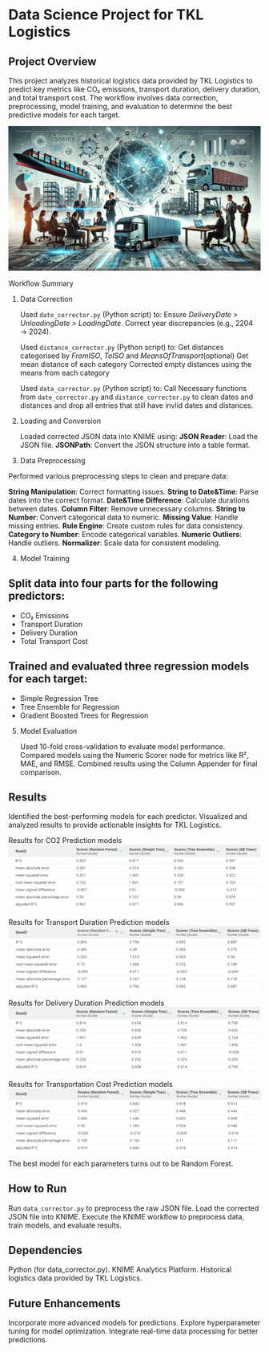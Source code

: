 # Data Science Project for TKL Logistics

## Project Overview

This project analyzes historical logistics data provided by TKL Logistics to predict key metrics like CO₂ emissions, transport duration, delivery duration, and total transport cost. The workflow involves data correction, preprocessing, model training, and evaluation to determine the best predictive models for each target.

![Project Display Image](./display-image.webp)

Workflow Summary

1. Data Correction

    Used `date_corrector.py` (Python script) to:
        Ensure _DeliveryDate > UnloadingDate > LoadingDate_.
        Correct year discrepancies (e.g., 2204 → 2024).

    Used `distance_corrector.py` (Python script) to:
        Get distances categorised by *FromISO*, *ToISO* and *MeansOfTransport*(optional)
        Get mean distance of each category
        Corrected empty distances using the means from each category

    Used `data_corrector.py` (Python script) to:
        Call Necessary functions from `date_corrector.py` and `distance_corrector.py` to clean dates and distances and drop all entries that still have invlid dates and distances.

2. Loading and Conversion

    Loaded corrected JSON data into KNIME using:
        **JSON Reader**: Load the JSON file.
        **JSONPath**: Convert the JSON structure into a table format.

3. Data Preprocessing

Performed various preprocessing steps to clean and prepare data:

  **String Manipulation**: Correct formatting issues.
  **String to Date&Time**: Parse dates into the correct format.
  **Date&Time Difference**: Calculate durations between dates.
  **Column Filter**: Remove unnecessary columns.
  **String to Number**: Convert categorical data to numeric.
  **Missing Value**: Handle missing entries.
  **Rule Engine**: Create custom rules for data consistency.
  **Category to Number**: Encode categorical variables.
  **Numeric Outliers**: Handle outliers.
  **Normalizer**: Scale data for consistent modeling.

4. Model Training

## Split data into four parts for the following predictors:

  - CO₂ Emissions
  - Transport Duration
  - Delivery Duration
  - Total Transport Cost

## Trained and evaluated three regression models for each target:

  - Simple Regression Tree
  - Tree Ensemble for Regression
  - Gradient Boosted Trees for Regression

5. Model Evaluation

    Used 10-fold cross-validation to evaluate model performance.
    Compared models using the Numeric Scorer node for metrics like R², MAE, and RMSE.
    Combined results using the Column Appender for final comparison.

## Results

  Identified the best-performing models for each predictor.
  Visualized and analyzed results to provide actionable insights for TKL Logistics.

  Results for CO2 Prediction models
![CO2 Results](./OutputScreenshots/CO2.png)

  Results for Transport Duration Prediction models
![TransportDuration Results](./OutputScreenshots/TransportDuration.png)

  Results for Delivery Duration Prediction models
![DeliveryDuration Results](./OutputScreenshots/DeliveryDuration.png)

  Results for Transportation Cost Prediction models
![Transportation Cost Results](./OutputScreenshots/TransportationCost.png)

  The best model for each parameters turns out to be Random Forest.

## How to Run

  Run `data_corrector.py` to preprocess the raw JSON file.
  Load the corrected JSON file into KNIME.
  Execute the KNIME workflow to preprocess data, train models, and evaluate results.

## Dependencies

  Python (for data_corrector.py).
  KNIME Analytics Platform.
  Historical logistics data provided by TKL Logistics.

## Future Enhancements

  Incorporate more advanced models for predictions.
  Explore hyperparameter tuning for model optimization.
  Integrate real-time data processing for better predictions.
